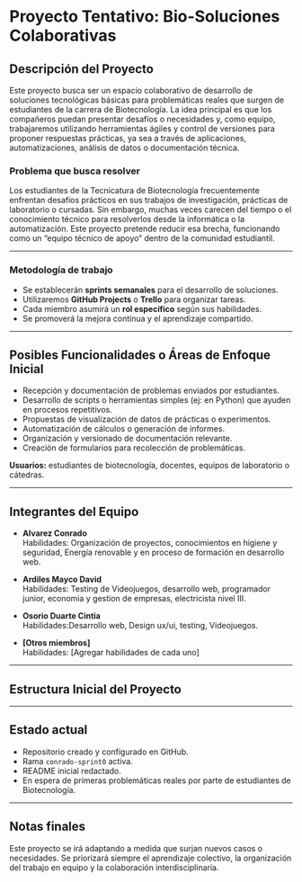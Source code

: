 # Proyecto Tentativo: Bio-Soluciones Colaborativas

## Descripción del Proyecto

Este proyecto busca ser un espacio colaborativo de desarrollo de soluciones tecnológicas básicas para problemáticas reales que surgen de estudiantes de la carrera de Biotecnología. La idea principal es que los compañeros puedan presentar desafíos o necesidades y, como equipo, trabajaremos utilizando herramientas ágiles y control de versiones para proponer respuestas prácticas, ya sea a través de aplicaciones, automatizaciones, análisis de datos o documentación técnica.

### Problema que busca resolver

Los estudiantes de la Tecnicatura de Biotecnología frecuentemente enfrentan desafíos prácticos en sus trabajos de investigación, prácticas de laboratorio o cursadas. Sin embargo, muchas veces carecen del tiempo o el conocimiento técnico para resolverlos desde la informática o la automatización. Este proyecto pretende reducir esa brecha, funcionando como un “equipo técnico de apoyo” dentro de la comunidad estudiantil.

---

### Metodología de trabajo

- Se establecerán **sprints semanales** para el desarrollo de soluciones.
- Utilizaremos **GitHub Projects** o **Trello** para organizar tareas.
- Cada miembro asumirá un **rol específico** según sus habilidades.
- Se promoverá la mejora continua y el aprendizaje compartido.

---

## Posibles Funcionalidades o Áreas de Enfoque Inicial

- Recepción y documentación de problemas enviados por estudiantes.
- Desarrollo de scripts o herramientas simples (ej: en Python) que ayuden en procesos repetitivos.
- Propuestas de visualización de datos de prácticas o experimentos.
- Automatización de cálculos o generación de informes.
- Organización y versionado de documentación relevante.
- Creación de formularios para recolección de problemáticas.

**Usuarios:** estudiantes de biotecnología, docentes, equipos de laboratorio o cátedras.

---

## Integrantes del Equipo

- **Alvarez Conrado**  
  Habilidades: Organización de proyectos, conocimientos en higiene y seguridad, Energía renovable y en proceso de formación en desarrollo web.

- **Ardiles Mayco David**  
  Habilidades: Testing de Videojuegos, desarrollo web, programador junior, economia y gestion de empresas, electricista nivel III.
 
 - **Osorio Duarte Cintia**  
  Habilidades:Desarrollo web, Design ux/ui, testing, Videojuegos. 
  
 

- **[Otros miembros]**  
  Habilidades: [Agregar habilidades de cada uno]

---

## Estructura Inicial del Proyecto

---

## Estado actual

- Repositorio creado y configurado en GitHub.
- Rama `conrado-sprint0` activa.
- README inicial redactado.
- En espera de primeras problemáticas reales por parte de estudiantes de Biotecnología.

---

## Notas finales

Este proyecto se irá adaptando a medida que surjan nuevos casos o necesidades. Se priorizará siempre el aprendizaje colectivo, la organización del trabajo en equipo y la colaboración interdisciplinaria.

